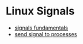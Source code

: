 # Linux Signals

- [signals fundamentals](https://www.thegeekstuff.com/2012/03/linux-signals-fundamentals/)
- [send signal to processes](https://www.thegeekstuff.com/2011/02/send-signal-to-process/)
